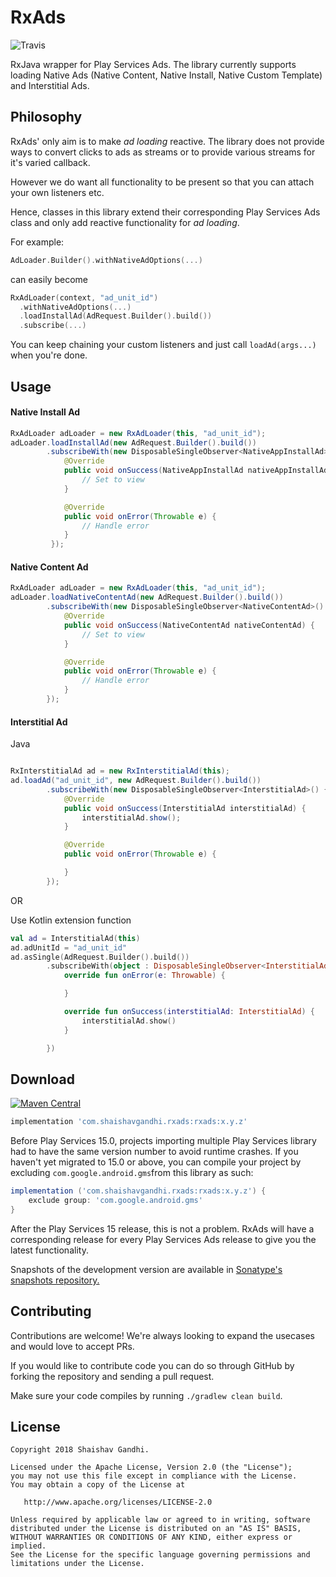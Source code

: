 RxAds
========

![Travis](https://img.shields.io/travis/shaishavgandhi05/RxAds.svg)

RxJava wrapper for Play Services Ads. The library currently supports loading Native Ads (Native Content, Native Install, Native Custom Template) and Interstitial Ads.

## Philosophy
RxAds' only aim is to make _ad loading_ reactive. The library does not provide ways to convert clicks to ads as streams or to provide various streams for it's varied callback. 

However we do want all functionality to be present so that you can attach your own listeners etc. 

Hence, classes in this library extend their corresponding Play Services Ads class and only add reactive functionality for _ad loading_.


For example:
```kotlin
AdLoader.Builder().withNativeAdOptions(...)
```
can easily become
```kotlin
RxAdLoader(context, "ad_unit_id")
  .withNativeAdOptions(...)
  .loadInstallAd(AdRequest.Builder().build())
  .subscribe(...)
```
You can keep chaining your custom listeners and just call `loadAd(args...)` when you're done.

## Usage

#### Native Install Ad
```java
RxAdLoader adLoader = new RxAdLoader(this, "ad_unit_id");
adLoader.loadInstallAd(new AdRequest.Builder().build())
        .subscribeWith(new DisposableSingleObserver<NativeAppInstallAd>() {
            @Override
            public void onSuccess(NativeAppInstallAd nativeAppInstallAd) {
                // Set to view
            }

            @Override
            public void onError(Throwable e) {
                // Handle error
            }
         });
```
#### Native Content Ad
```java
RxAdLoader adLoader = new RxAdLoader(this, "ad_unit_id");
adLoader.loadNativeContentAd(new AdRequest.Builder().build())
        .subscribeWith(new DisposableSingleObserver<NativeContentAd>() {
            @Override
            public void onSuccess(NativeContentAd nativeContentAd) {
                // Set to view                
            }

            @Override
            public void onError(Throwable e) {
                // Handle error
            }
        });
```
#### Interstitial Ad
Java
```java

RxInterstitialAd ad = new RxInterstitialAd(this);
ad.loadAd("ad_unit_id", new AdRequest.Builder().build())
        .subscribeWith(new DisposableSingleObserver<InterstitialAd>() {
            @Override
            public void onSuccess(InterstitialAd interstitialAd) {
                interstitialAd.show();
            }

            @Override
            public void onError(Throwable e) {

            }
        });
```
OR

Use Kotlin extension function
```kotlin
val ad = InterstitialAd(this)
ad.adUnitId = "ad_unit_id"
ad.asSingle(AdRequest.Builder().build())
        .subscribeWith(object : DisposableSingleObserver<InterstitialAd>() {
            override fun onError(e: Throwable) {

            }

            override fun onSuccess(interstitialAd: InterstitialAd) {
                interstitialAd.show()
            }

        })
```

## Download

[![Maven Central](https://img.shields.io/maven-central/v/com.shaishavgandhi.rxads/rxads.svg)](https://mvnrepository.com/artifact/com.shaishavgandhi.rxads/rxads)
```groovy
implementation 'com.shaishavgandhi.rxads:rxads:x.y.z'
```
Before Play Services 15.0, projects importing multiple Play Services library had to have the same version number to avoid runtime crashes. If you haven't yet migrated to 15.0 or above, you can compile your project by excluding `com.google.android.gms`from this library as such:

```groovy
implementation ('com.shaishavgandhi.rxads:rxads:x.y.z') {
    exclude group: 'com.google.android.gms'
}
```
After the Play Services 15 release, this is not a problem. RxAds will have a corresponding release for every Play Services Ads release to give you the latest functionality. 

Snapshots of the development version are available in [Sonatype's snapshots repository.](https://oss.sonatype.org/content/repositories/snapshots/)

## Contributing

Contributions are welcome! We're always looking to expand the usecases and would love to accept PRs.

If you would like to contribute code you can do so through GitHub by forking
the repository and sending a pull request.

Make sure your code compiles by running `./gradlew clean build`.

## License
    
    Copyright 2018 Shaishav Gandhi.

    Licensed under the Apache License, Version 2.0 (the "License");
    you may not use this file except in compliance with the License.
    You may obtain a copy of the License at

       http://www.apache.org/licenses/LICENSE-2.0

    Unless required by applicable law or agreed to in writing, software
    distributed under the License is distributed on an "AS IS" BASIS,
    WITHOUT WARRANTIES OR CONDITIONS OF ANY KIND, either express or implied.
    See the License for the specific language governing permissions and
    limitations under the License.


